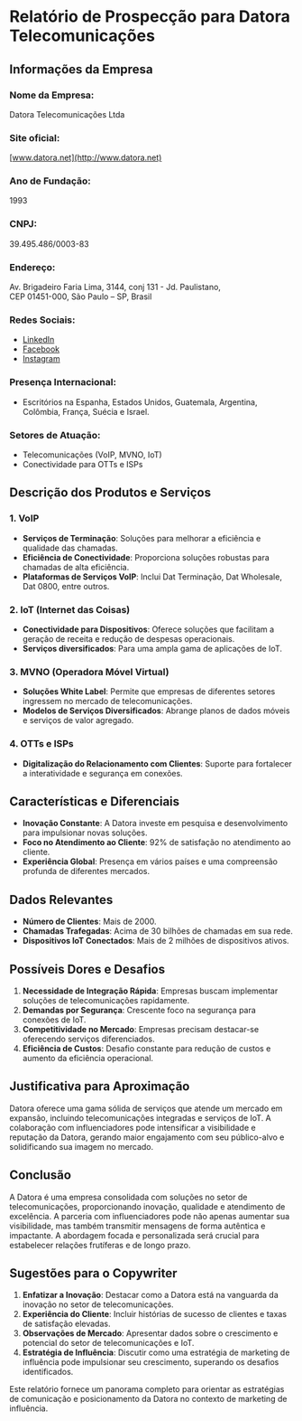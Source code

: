 # Relatório de Prospecção para Datora Telecomunicações

## Informações da Empresa

### Nome da Empresa:
Datora Telecomunicações Ltda

### Site oficial:
[www.datora.net](http://www.datora.net)

### Ano de Fundação:
1993

### CNPJ:
39.495.486/0003-83

### Endereço:
Av. Brigadeiro Faria Lima, 3144, conj 131 - Jd. Paulistano,  
CEP 01451-000, São Paulo – SP, Brasil

### Redes Sociais:
- [LinkedIn](https://www.linkedin.com/company/datora/)
- [Facebook](https://www.facebook.com/DatoraTelecom)
- [Instagram](https://www.instagram.com/datora_telecom/)

### Presença Internacional:
- Escritórios na Espanha, Estados Unidos, Guatemala, Argentina, Colômbia, França, Suécia e Israel.

### Setores de Atuação:
- Telecomunicações (VoIP, MVNO, IoT)
- Conectividade para OTTs e ISPs

## Descrição dos Produtos e Serviços

### 1. VoIP
- **Serviços de Terminação**: Soluções para melhorar a eficiência e qualidade das chamadas.
- **Eficiência de Conectividade**: Proporciona soluções robustas para chamadas de alta eficiência.
- **Plataformas de Serviços VoIP**: Inclui Dat Terminação, Dat Wholesale, Dat 0800, entre outros.

### 2. IoT (Internet das Coisas)
- **Conectividade para Dispositivos**: Oferece soluções que facilitam a geração de receita e redução de despesas operacionais.
- **Serviços diversificados**: Para uma ampla gama de aplicações de IoT.

### 3. MVNO (Operadora Móvel Virtual)
- **Soluções White Label**: Permite que empresas de diferentes setores ingressem no mercado de telecomunicações.
- **Modelos de Serviços Diversificados**: Abrange planos de dados móveis e serviços de valor agregado.

### 4. OTTs e ISPs
- **Digitalização do Relacionamento com Clientes**: Suporte para fortalecer a interatividade e segurança em conexões.

## Características e Diferenciais
- **Inovação Constante**: A Datora investe em pesquisa e desenvolvimento para impulsionar novas soluções.
- **Foco no Atendimento ao Cliente**: 92% de satisfação no atendimento ao cliente.
- **Experiência Global**: Presença em vários países e uma compreensão profunda de diferentes mercados.

## Dados Relevantes
- **Número de Clientes**: Mais de 2000.
- **Chamadas Trafegadas**: Acima de 30 bilhões de chamadas em sua rede.
- **Dispositivos IoT Conectados**: Mais de 2 milhões de dispositivos ativos.

## Possíveis Dores e Desafios
1. **Necessidade de Integração Rápida**: Empresas buscam implementar soluções de telecomunicações rapidamente.
2. **Demandas por Segurança**: Crescente foco na segurança para conexões de IoT.
3. **Competitividade no Mercado**: Empresas precisam destacar-se oferecendo serviços diferenciados.
4. **Eficiência de Custos**: Desafio constante para redução de custos e aumento da eficiência operacional.

## Justificativa para Aproximação
Datora oferece uma gama sólida de serviços que atende um mercado em expansão, incluindo telecomunicações integradas e serviços de IoT. A colaboração com influenciadores pode intensificar a visibilidade e reputação da Datora, gerando maior engajamento com seu público-alvo e solidificando sua imagem no mercado.

## Conclusão
A Datora é uma empresa consolidada com soluções no setor de telecomunicações, proporcionando inovação, qualidade e atendimento de excelência. A parceria com influenciadores pode não apenas aumentar sua visibilidade, mas também transmitir mensagens de forma autêntica e impactante. A abordagem focada e personalizada será crucial para estabelecer relações frutíferas e de longo prazo.

## Sugestões para o Copywriter
1. **Enfatizar a Inovação**: Destacar como a Datora está na vanguarda da inovação no setor de telecomunicações.
2. **Experiência do Cliente**: Incluir histórias de sucesso de clientes e taxas de satisfação elevadas.
3. **Observações de Mercado**: Apresentar dados sobre o crescimento e potencial do setor de telecomunicações e IoT.
4. **Estratégia de Influência**: Discutir como uma estratégia de marketing de influência pode impulsionar seu crescimento, superando os desafios identificados.

Este relatório fornece um panorama completo para orientar as estratégias de comunicação e posicionamento da Datora no contexto de marketing de influência.